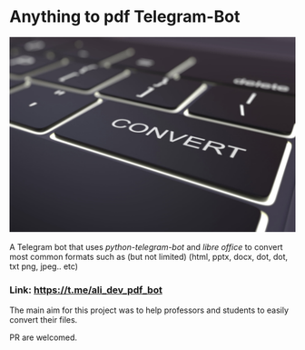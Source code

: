 # Anything to pdf Telegram-Bot

![Profile picture](PP.png)

A Telegram bot that uses _python-telegram-bot_
and _libre office_ to convert most common formats such as (but not limited)
(html, pptx, docx, dot, dot, txt png, jpeg.. etc)

### Link: https://t.me/ali_dev_pdf_bot
The main aim for this project was to help professors and students to easily convert their files.

PR are welcomed.

